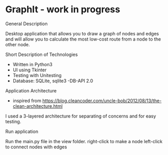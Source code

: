 # GraphIt - work in progress

General Description

Desktop application that allows you to draw a graph of nodes and edges and will allow you to calculate the most low-cost route from a node to the other node.


Short Description of Technologies
  * Written in Python3 
  * UI using Tkinter
  * Testing with Unitesting
  * Database: SQLite, sqlite3 -DB-API 2.0

Application Architecture 
- inspired from https://blog.cleancoder.com/uncle-bob/2012/08/13/the-clean-architecture.html

I used a 3-layered architecture for separating of concerns and for easy testing.

Run application

Run the main.py file in the view folder.
right-click to make a node
left-click to connect nodes with edges
